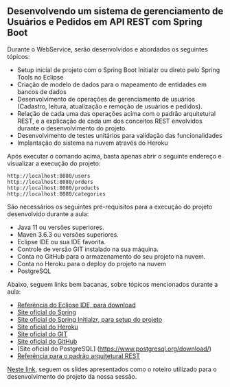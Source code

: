 <h2>Desenvolvendo um sistema de gerenciamento de Usuários e Pedidos em API REST com Spring Boot</h2>

Durante o WebService, serão desenvolvidos e abordados os seguintes tópicos:

* Setup inicial de projeto com o Spring Boot Initialzr ou direto pelo Spring Tools no Eclipse
* Criação de modelo de dados para o mapeamento de entidades em bancos de dados
* Desenvolvimento de operações de gerenciamento de usuários (Cadastro, leitura, atualização e remoção de usuários e pedidos).
* Relação de cada uma das operações acima com o padrão arquitetural REST, e a explicação de cada um dos conceitos REST envolvidos durante o desenvolvimento do projeto.
* Desenvolvimento de testes unitários para validação das funcionalidades
* Implantação do sistema na nuvem através do Heroku

Após executar o comando acima, basta apenas abrir o seguinte endereço e visualizar a execução do projeto:

```
http://localhost:8080/users
http://localhost:8080/orders
http://localhost:8080/products
http://localhost:8080/categories

```


São necessários os seguintes pré-requisitos para a execução do projeto desenvolvido durante a aula:

* Java 11 ou versões superiores.
* Maven 3.6.3 ou versões superiores.
* Eclipse IDE ou sua IDE favorita.
* Controle de versão GIT instalado na sua máquina.
* Conta no GitHub para o armazenamento do seu projeto na nuvem.
* Conta no Heroku para o deploy do projeto na nuvem
* PostgreSQL

Abaixo, seguem links bem bacanas, sobre tópicos mencionados durante a aula:

* [Referência do Eclipse IDE, para download](https://www.eclipse.org/downloads/)
* [Site oficial do Spring](https://spring.io/)
* [Site oficial do Spring Initialzr, para setup do projeto](https://start.spring.io/)
* [Site oficial do Heroku](https://www.heroku.com/)
* [Site oficial do GIT](https://git-scm.com/)
* [Site oficial do GitHub](http://github.com/)
* [Site oficial do PostgreSQL] (https://www.postgresql.org/download/)
* [Referência para o padrão arquitetural REST](https://restfulapi.net/)

[Neste link](https://drive.google.com/drive/folders/1an_-MElkkl7SpaOPPsq37xwQa0SY5E-a), seguem os slides apresentados como o roteiro utilizado para o desenvolvimento do projeto da nossa sessão.